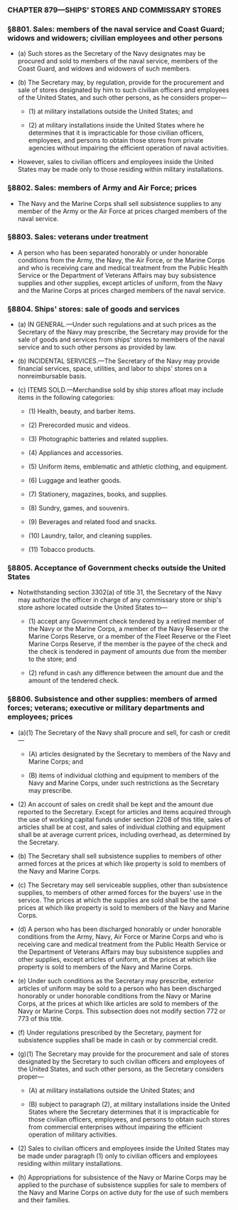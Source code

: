 ### **CHAPTER 879—SHIPS' STORES AND COMMISSARY STORES**

### §8801. Sales: members of the naval service and Coast Guard; widows and widowers; civilian employees and other persons
* (a) Such stores as the Secretary of the Navy designates may be procured and sold to members of the naval service, members of the Coast Guard, and widows and widowers of such members.

* (b) The Secretary may, by regulation, provide for the procurement and sale of stores designated by him to such civilian officers and employees of the United States, and such other persons, as he considers proper—

  * (1) at military installations outside the United States; and

  * (2) at military installations inside the United States where he determines that it is impracticable for those civilian officers, employees, and persons to obtain those stores from private agencies without impairing the efficient operation of naval activities.


* However, sales to civilian officers and employees inside the United States may be made only to those residing within military installations.

### §8802. Sales: members of Army and Air Force; prices
* The Navy and the Marine Corps shall sell subsistence supplies to any member of the Army or the Air Force at prices charged members of the naval service.

### §8803. Sales: veterans under treatment
* A person who has been separated honorably or under honorable conditions from the Army, the Navy, the Air Force, or the Marine Corps and who is receiving care and medical treatment from the Public Health Service or the Department of Veterans Affairs may buy subsistence supplies and other supplies, except articles of uniform, from the Navy and the Marine Corps at prices charged members of the naval service.

### §8804. Ships' stores: sale of goods and services
* (a) IN GENERAL.—Under such regulations and at such prices as the Secretary of the Navy may prescribe, the Secretary may provide for the sale of goods and services from ships' stores to members of the naval service and to such other persons as provided by law.

* (b) INCIDENTAL SERVICES.—The Secretary of the Navy may provide financial services, space, utilities, and labor to ships' stores on a nonreimbursable basis.

* (c) ITEMS SOLD.—Merchandise sold by ship stores afloat may include items in the following categories:

  * (1) Health, beauty, and barber items.

  * (2) Prerecorded music and videos.

  * (3) Photographic batteries and related supplies.

  * (4) Appliances and accessories.

  * (5) Uniform items, emblematic and athletic clothing, and equipment.

  * (6) Luggage and leather goods.

  * (7) Stationery, magazines, books, and supplies.

  * (8) Sundry, games, and souvenirs.

  * (9) Beverages and related food and snacks.

  * (10) Laundry, tailor, and cleaning supplies.

  * (11) Tobacco products.

### §8805. Acceptance of Government checks outside the United States
* Notwithstanding section 3302(a) of title 31, the Secretary of the Navy may authorize the officer in charge of any commissary store or ship's store ashore located outside the United States to—

  * (1) accept any Government check tendered by a retired member of the Navy or the Marine Corps, a member of the Navy Reserve or the Marine Corps Reserve, or a member of the Fleet Reserve or the Fleet Marine Corps Reserve, if the member is the payee of the check and the check is tendered in payment of amounts due from the member to the store; and

  * (2) refund in cash any difference between the amount due and the amount of the tendered check.

### §8806. Subsistence and other supplies: members of armed forces; veterans; executive or military departments and employees; prices
* (a)(1) The Secretary of the Navy shall procure and sell, for cash or credit—

  * (A) articles designated by the Secretary to members of the Navy and Marine Corps; and

  * (B) items of individual clothing and equipment to members of the Navy and Marine Corps, under such restrictions as the Secretary may prescribe.


* (2) An account of sales on credit shall be kept and the amount due reported to the Secretary. Except for articles and items acquired through the use of working capital funds under section 2208 of this title, sales of articles shall be at cost, and sales of individual clothing and equipment shall be at average current prices, including overhead, as determined by the Secretary.

* (b) The Secretary shall sell subsistence supplies to members of other armed forces at the prices at which like property is sold to members of the Navy and Marine Corps.

* (c) The Secretary may sell serviceable supplies, other than subsistence supplies, to members of other armed forces for the buyers' use in the service. The prices at which the supplies are sold shall be the same prices at which like property is sold to members of the Navy and Marine Corps.

* (d) A person who has been discharged honorably or under honorable conditions from the Army, Navy, Air Force or Marine Corps and who is receiving care and medical treatment from the Public Health Service or the Department of Veterans Affairs may buy subsistence supplies and other supplies, except articles of uniform, at the prices at which like property is sold to members of the Navy and Marine Corps.

* (e) Under such conditions as the Secretary may prescribe, exterior articles of uniform may be sold to a person who has been discharged honorably or under honorable conditions from the Navy or Marine Corps, at the prices at which like articles are sold to members of the Navy or Marine Corps. This subsection does not modify section 772 or 773 of this title.

* (f) Under regulations prescribed by the Secretary, payment for subsistence supplies shall be made in cash or by commercial credit.

* (g)(1) The Secretary may provide for the procurement and sale of stores designated by the Secretary to such civilian officers and employees of the United States, and such other persons, as the Secretary considers proper—

  * (A) at military installations outside the United States; and

  * (B) subject to paragraph (2), at military installations inside the United States where the Secretary determines that it is impracticable for those civilian officers, employees, and persons to obtain such stores from commercial enterprises without impairing the efficient operation of military activities.


* (2) Sales to civilian officers and employees inside the United States may be made under paragraph (1) only to civilian officers and employees residing within military installations.

* (h) Appropriations for subsistence of the Navy or Marine Corps may be applied to the purchase of subsistence supplies for sale to members of the Navy and Marine Corps on active duty for the use of such members and their families.